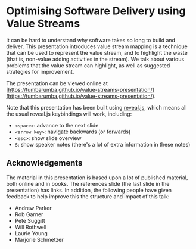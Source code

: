 # Optimising Software Delivery using Value Streams

It can be hard to understand why software takes so long to build and deliver. This presentation introduces
value stream mapping is a technique that can be used to represent the value stream, and to highlight the
waste (that is, non-value adding activities in the stream). We talk about various problems that the value
stream can highlight, as well as suggested strategies for improvement.
 
The presentation can be viewed online at 
[https://tumbarumba.github.io/value-streams-presentation/](https://tumbarumba.github.io/value-streams-presentation/).
 
Note that this presentation has been built using [reveal.js](http://lab.hakim.se/reveal-js/), which means
all the usual reveal.js keybindings will work, including:
* `<space>`: advance to the next slide
* `<arrow key>`: navigate backwards (or forwards)
* `<esc>`: show slide overview
* `S`: show speaker notes (there's a lot of extra information in these notes)

## Acknowledgements

The material in this presentation is based upon a lot of published material, both
online and in books. The references slide (the last slide in the presentation) has
links. In addition, the following people have given feedback to help
improve this the structure and impact of this talk:
* Andrew Parker
* Rob Garner
* Pete Suggitt
* Will Rothwell
* Laurie Young
* Marjorie Schmetzer
